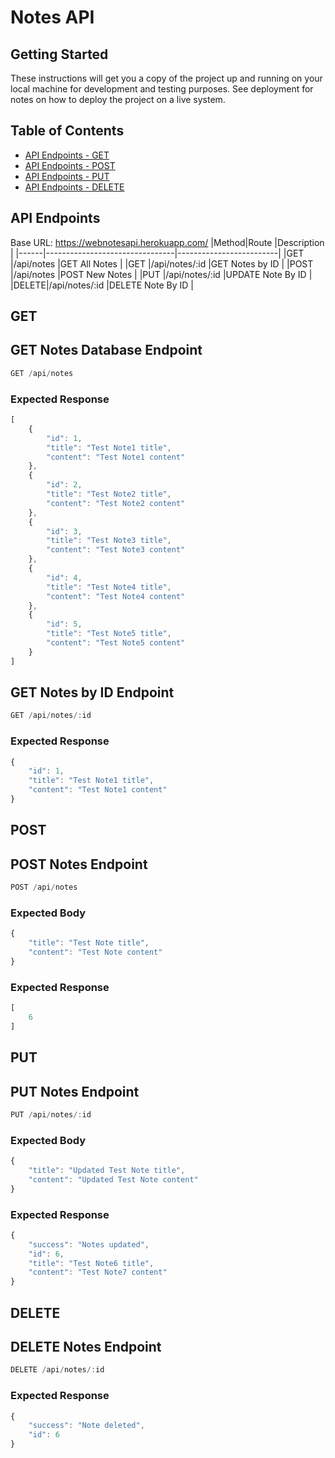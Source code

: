 # Notes API

## Getting Started
These instructions will get you a copy of the project up and running on your local machine for development and testing purposes. See deployment for notes on how to deploy the project on a live system.

## Table of Contents
- [API Endpoints - GET](#GET)
- [API Endpoints - POST](#POST)
- [API Endpoints - PUT](#PUT)
- [API Endpoints - DELETE](#DELETE)

## API Endpoints
Base URL: https://webnotesapi.herokuapp.com/
|Method|Route                           |Description              |
|------|--------------------------------|-------------------------|
|GET   |/api/notes                      |GET All Notes            |
|GET   |/api/notes/:id                  |GET Notes by ID          |
|POST  |/api/notes                      |POST New Notes           |
|PUT   |/api/notes/:id                  |UPDATE Note By ID        |
|DELETE|/api/notes/:id                  |DELETE Note By ID        |

## GET
## GET Notes Database Endpoint
```js
GET /api/notes
```
### Expected Response
```js
[
    {
        "id": 1,
        "title": "Test Note1 title",
        "content": "Test Note1 content"
    },
    {
        "id": 2,
        "title": "Test Note2 title",
        "content": "Test Note2 content"
    },
    {
        "id": 3,
        "title": "Test Note3 title",
        "content": "Test Note3 content"
    },
    {
        "id": 4,
        "title": "Test Note4 title",
        "content": "Test Note4 content"
    },
    {
        "id": 5,
        "title": "Test Note5 title",
        "content": "Test Note5 content"
    }
]
```

## GET Notes by ID Endpoint
```js
GET /api/notes/:id
```
### Expected Response
```js
{
    "id": 1,
    "title": "Test Note1 title",
    "content": "Test Note1 content"
}
```

## POST
## POST Notes Endpoint
```js
POST /api/notes
```
### Expected Body
```js
{
	"title": "Test Note title",
    "content": "Test Note content"
}
```
### Expected Response
```js
[
    6
]
```

## PUT
## PUT Notes Endpoint
```js
PUT /api/notes/:id
```
### Expected Body
```js
{
	"title": "Updated Test Note title",
    "content": "Updated Test Note content"
}
```
### Expected Response
```js
{
    "success": "Notes updated",
    "id": 6,
    "title": "Test Note6 title",
    "content": "Test Note7 content"
}
```

## DELETE 
## DELETE Notes Endpoint
```js
DELETE /api/notes/:id
```
### Expected Response
```js
{
    "success": "Note deleted",
    "id": 6
}
```
